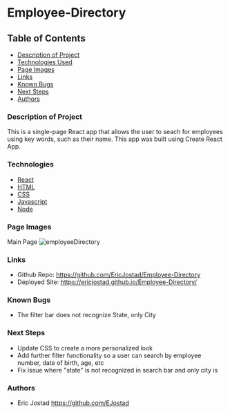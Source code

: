 # Employee-Directory

## Table of Contents

- [Description of Project](#description-of-Project)
- [Technologies Used](#technologies)
- [Page Images](#page-images)
- [Links](#links) 
- [Known Bugs](#known-bugs)
- [Next Steps](#next-steps)
- [Authors](#authors)

### Description of Project
This is a single-page React app that allows the user to seach for employees using key words, such as their name.
This app was built using Create React App. 


### Technologies

- [React](https://reactjs.org/)
- [HTML](https://html.com/)
- [CSS](https://www.w3.org/Style/CSS/Overview.en.html)
- [Javascript](https://www.javascript.com/)
- [Node](https://nodejs.org/en/)


### Page Images
Main Page
![employeeDirectory](https://user-images.githubusercontent.com/71619046/113501144-1b7dad00-94d8-11eb-8c21-bb8c6696d869.PNG)


### Links
- Github Repo: https://github.com/EricJostad/Employee-Directory
- Deployed Site: https://ericjostad.github.io/Employee-Directory/


### Known Bugs
- The filter bar does not recognize State, only City


### Next Steps
- Update CSS to create a more personalized look
- Add further filter functionality so a user can search by employee number, date of birth, age, etc
- Fix issue where "state" is not recognized in search bar and only city is 


### Authors
- Eric Jostad https://github.com/EJostad